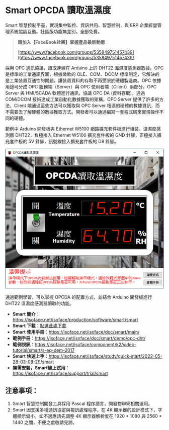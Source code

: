 # Smart OPCDA 讀取溫濕度

Smart 智慧控制平臺，實現集中監控、資訊共用、智慧控制，與 ERP 企業經營管理系統協調互動。社區版功能無差別，全部免費。

> **請加入【FaceBook社團】掌握產品最新動態**
>
> [https://www.facebook.com/groups/535849751457439](https://www.facebook.com/groups/535849751457439)

採用 OPC 通訊協議，讀取連線在 Arduino 上的 DHT22 溫濕度感測器數據。OPC 是標準的工業通訊界面，根據微軟的 OLE、COM、DCOM 標準制定，它解決的是工業裝置互通性的問題，讓裝置資料的存取不再受限於硬體製造商。OPC 依據用途可分成 OPC 服務端（Server）與 OPC 使用者端（Client）兩部分。OPC Server 與 HMI/SCADA 軟體進行通訊，協議 OPC DA (資料存取)，通過 COM/DCOM 技術達成工業自動化數據獲取的架構，OPC Server 提供了許多的方法，Client 端通過這些方法可以獲取與 OPC Server 相連的硬體的數據資訊，而不需要去了解硬體的數據獲取方式。開發者可以通過編寫一套程式碼來實現操作不同的硬體。

範例中 Arduino 開發板與 Ethernet W5100 網路擴充套件板進行組裝。溫濕度感測器 DHT22，負極接入 Ethernet W5100 擴充套件板的 GND 針腳，正極接入擴充套件板的 5V 針腳，訊號線接入擴充套件板的 D8 針腳。

![](images/20220924170553.png)

通過範例學習，可以掌握 OPCDA 的配置方式，並結合 Arduino 開發板進行 DHT22 溫濕度感測器讀取的功能。

* **Smart 簡介**：https://isoface.net/isoface/production/software/smart/smart
* **Smart 下載**：[點選此處下載](https://github.com/isoface-iot/Smart/releases/latest)
* **Smart 使用手冊**：https://isoface.net/isoface/doc/smart/main/
* **範例手冊**：https://isoface.net/isoface/doc/smart/demo/opc-dht/
* **範例視訊**：https://isoface.net/isoface/component/k2/video-tutorial/smart/s-eq-dem-2017
* **Smart 快速上手**：https://isoface.net/isoface/study/quick-start/2022-05-28-03-08-29/smart
* **無需安裝，Smart線上試用**：https://isoface.net/isoface/support/trial/smart

## 注意事項：
1. Smart 智慧控制開發工具採用 Pascal 程序語言，開發物聯網相關運用。
2. Smart 因支援多種通訊協定與視訊處理程序，在 4K 顯示器的設計模式下，字體顯示偏小，如不適應請先調整 4K 顯示器解析度在 1920 * 1080 與 2560 * 1440 之間，不便之處敬請見諒。
